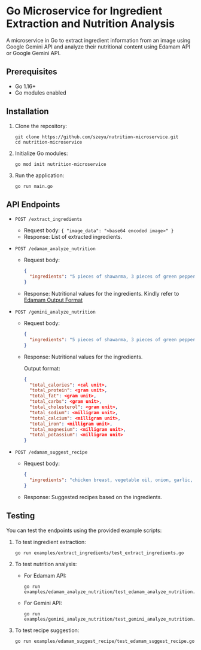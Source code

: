 # Go Microservice for Ingredient Extraction and Nutrition Analysis

A microservice in Go to extract ingredient information from an image using Google Gemini API and analyze their nutritional content using Edamam API or Google Gemini API.

## Prerequisites

- Go 1.16+
- Go modules enabled

## Installation

1. Clone the repository:
   ```
   git clone https://github.com/szeyu/nutrition-microservice.git
   cd nutrition-microservice
   ```

2. Initialize Go modules:
   ```
   go mod init nutrition-microservice
   ```

3. Run the application:
   ```
   go run main.go
   ```

## API Endpoints

- `POST /extract_ingredients`
  - Request body: `{ "image_data": "<base64 encoded image>" }`
  - Response: List of extracted ingredients.

- `POST /edamam_analyze_nutrition`
  - Request body: 
    ```json
    {
      "ingredients": "5 pieces of shawarma, 3 pieces of green pepper, 1 bowl of tomato salad, 1 bowl of sauce, 1 bowl of fries, 1 plate of fries, 1 plate of chicken"
    }
    ```
  - Response: Nutritional values for the ingredients. Kindly refer to [Edamam Output Format](https://api.edamam.com/doc/open-api/nutrition-analysis-v1.yaml)

- `POST /gemini_analyze_nutrition`
  - Request body: 
    ```json
    {
      "ingredients": "5 pieces of shawarma, 3 pieces of green pepper, 1 bowl of tomato salad, 1 bowl of sauce, 1 bowl of fries, 1 plate of fries, 1 plate of chicken"
    }
    ```
  - Response: Nutritional values for the ingredients.
    
    Output format:
    ```json
    {
      "total_calories": <cal unit>,
      "total_protein": <gram unit>,
      "total_fat": <gram unit>,
      "total_carbs": <gram unit>,
      "total_cholesterol": <gram unit>,
      "total_sodium": <milligram unit>,
      "total_calcium": <milligram unit>,
      "total_iron": <milligram unit>,
      "total_magnesium": <milligram unit>,
      "total_potassium": <milligram unit>
    }
    ```

- `POST /edamam_suggest_recipe`
  - Request body: 
    ```json
    {
      "ingredients": "chicken breast, vegetable oil, onion, garlic, tomato, salt"
    }
    ```
  - Response: Suggested recipes based on the ingredients.

## Testing

You can test the endpoints using the provided example scripts:

1. To test ingredient extraction:
   ```
   go run examples/extract_ingredients/test_extract_ingredients.go
   ```

2. To test nutrition analysis:

   * For Edamam API:
      ```
      go run examples/edamam_analyze_nutrition/test_edamam_analyze_nutrition.go
      ```

   * For Gemini API:
      ```
      go run examples/gemini_analyze_nutrition/test_gemini_analyze_nutrition.go
      ```

3. To test recipe suggestion:
   ```
   go run examples/edamam_suggest_recipe/test_edamam_suggest_recipe.go
   ```
